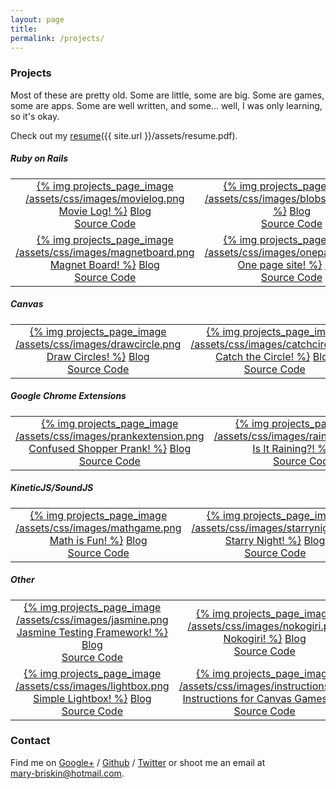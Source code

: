 ```yaml
---
layout: page
title:
permalink: /projects/
---
```


### Projects

  Most of these are pretty old. Some are little, some are big. Some are games, some are apps. Some are well written, and some... well, I was only learning, so it's okay.

Check out my [resume]({{ site.url }}/assets/resume.pdf).

##### Ruby on Rails

<table border="0" style="width:100%">
  <tr>
  </tr>
  <tr>
    <td align="center" style="none">
      <a href="http://loggit.marytal.com/welcome" target="_blank">{% img projects_page_image /assets/css/images/movielog.png Movie Log! %}</a>
      <a href="/2014/11/movie-log.html">Blog</a> <br>
      <a href="https://github.com/marytal/movie_log">Source Code</a>
    </td>
    <td align="center">
      <a href="http://blobs.marytal.com/blobs/new" target="_blank">{% img projects_page_image /assets/css/images/blobs.png Blobs! %}</a>
      <a href="/2014/11/blobs-and-buttons.html">Blog</a> <br>
      <a href="https://github.com/marytal/blobs">Source Code</a>
    </td>
    <td align="center">
      <a href="http://useless-buttons.marytal.com/" target="_blank">{% img projects_page_image /assets/css/images/uselessbuttons.png Useless Buttons! %}</a>
      <a href="/2014/11/blobs-and-buttons.html">Blog</a> <br>
      <a href="https://github.com/marytal/useless_buttons">Source Code</a>
    </td>
  </tr>
  <tr></tr>
  <tr>
    <td align="center">
      <a href="http://magnetboard.marytal.com/" target="_blank">{% img projects_page_image /assets/css/images/magnetboard.png Magnet Board! %}</a>
      <a href="/2014/12/magnet-board.html">Blog</a> <br>
      <a href="https://github.com/marytal/magnet_board">Source Code</a>
    </td>
    <td align="center">
      <a href="http://oskar.marytal.com/" target="_blank">{% img projects_page_image /assets/css/images/onepagesite.png One page site! %}</a>
      <a href="/2014/11/gallery.html">Blog</a> <br>
      <a href="https://github.com/marytal/one-page-site">Source Code</a>
    </td>
  </tr>
  <tr>
  </tr>
</table>


##### Canvas

<table border="0" style="width:100%">
  <tr>
  </tr>
  <tr>
    <td align="center" style="none">
      <a href="/draw_circles/circle.html" target="_blank">{% img projects_page_image /assets/css/images/drawcircle.png Draw Circles! %}</a>
      <a href="/2014/11/fun-with-canvas.html">Blog</a> <br>
      <a href="https://github.com/marytal/marytal.github.io/tree/master/draw_circles">Source Code</a>
    </td>
    <td align="center">
      <a href="/catch_circle/repell.html" target="_blank">{% img projects_page_image /assets/css/images/catchcircle.png Catch the Circle! %}</a>
      <a href="/2014/11/fun-with-canvas.html">Blog</a> <br>
      <a href="https://github.com/marytal/marytal.github.io/tree/master/catch_circle">Source Code</a>
    </td>
    <td align="center">
      <a href="/circle_soccer/many_circles.html" target="_blank">{% img projects_page_image /assets/css/images/sweep.png Sweep! %}</a>
      <a href="/2014/11/sweep.html">Blog</a> <br>
      <a href="https://github.com/marytal/marytal.github.io/tree/master/circle_soccer">Source Code</a>
    </td>
  </tr>
  <tr>
  </tr>
</table>

##### Google Chrome Extensions

<table border="0" style="width:100%">
  <tr>
  </tr>
  <tr>
    <td align="center" style="none">
      <a href="https://chrome.google.com/webstore/detail/confused-shopper-prank/mhamipanbofhcddlbjfkgkgigkekhjon" target="_blank">{% img projects_page_image /assets/css/images/prankextension.png Confused Shopper Prank! %}</a>
      <a href="/2014/12/chrome-extension-prank.html">Blog</a> <br>
      <a href="https://github.com/marytal/marytal.github.io/tree/master/prank%20extension">Source Code</a>
    </td>
    <td align="center">
      <a href="https://chrome.google.com/webstore/detail/is-it-raining/nfbemkbodblloganccnncedoenadnjgo" target="_blank">{% img projects_page_image /assets/css/images/rainextension.png Is It Raining?! %}</a>
      <a href="/2014/12/is-it-raining-chrome-extension.html">Blog</a> <br>
      <a href="https://github.com/marytal/marytal.github.io/tree/master/rain%20extension">Source Code</a>
    </td>
    <td align="center">
      {% img projects_page_image /assets/css/images/placeholder.png Is It Raining?! %}
    </td>
  </tr>
  <tr>
  </tr>
</table>

##### KineticJS/SoundJS

<table border="0" style="width:100%">
  <tr>
  </tr>
  <tr>
    <td align="center" style="none">
      <a href="/kineticjs/kineticjs.html" target="_blank">{% img projects_page_image /assets/css/images/mathgame.png Math is Fun! %}</a>
      <a href="/2014/11/kinetic-js.html">Blog</a> <br>
      <a href="https://github.com/marytal/marytal.github.io/tree/master/kineticjs">Source Code</a>
    </td>
    <td align="center">
      <a href="/starrynight/starrynight.html" target="_blank">{% img projects_page_image /assets/css/images/starrynight.png Starry Night! %}</a>
      <a href="/2014/11/starry-night.html">Blog</a> <br>
      <a href="https://github.com/marytal/marytal.github.io/tree/master/starrynight">Source Code</a>
    </td>
    <td align="center">
      <a href="/rings/ring.html" target="_blank">{% img projects_page_image /assets/css/images/ringgame.png Escape the Rings! %}</a>
      <a href="/2014/12/ring-game.html">Blog</a> <br>
      <a href="https://github.com/marytal/marytal.github.io/tree/master/rings">Source Code</a>
    </td>
  </tr>
  <tr>
  </tr>
</table>

##### Other

<table border="0" style="width:100%">
  <tr>
  </tr>
  <tr>
    <td align="center" style="none">
      <a href="http://github.marytal.com/jasmine-standalone-2.1.0/SpecRunner.html" target="_blank">{% img projects_page_image /assets/css/images/jasmine.png Jasmine Testing Framework! %}</a>
      <a href="/2014/12/jasmine-testing-framework.html">Blog</a> <br>
      <a href="https://github.com/marytal/marytal.github.io/tree/master/jasmine-standalone-2.1.0">Source Code</a>
    </td>
    <td align="center">
      <a href="https://github.com/marytal/marytal.github.io/blob/master/nokogiri.rb" target="_blank">{% img projects_page_image /assets/css/images/nokogiri.png Nokogiri! %}</a>
      <a href="/2014/11/nokogiri.html">Blog</a> <br>
      <a href="https://github.com/marytal/marytal.github.io/blob/master/nokogiri.rb">Source Code</a>
    </td>
    <td align="center">
      <a href="/2014/12/keeping-heroku-apps-awake.html" target="_blank">{% img projects_page_image /assets/css/images/heroku.png Heroku Scheduler! %}</a>
      <a href="/2014/12/keeping-heroku-apps-awake.html">Blog</a> <br>
    </td>
  </tr>
  <tr></tr>
  <tr>
    <td align="center" style="none">
      <a href="/simple_lightbox/lightbox.html" target="_blank">{% img projects_page_image /assets/css/images/lightbox.png Simple Lightbox! %}</a>
      <a href="/2014/11/simple-lightbox.html">Blog</a> <br>
      <a href="https://github.com/marytal/marytal.github.io/tree/master/simple_lightbox">Source Code</a>
    </td>
    <td align="center" style="none">
      <a href="/instructions/instructions.html" target="_blank">{% img projects_page_image /assets/css/images/instructions.png Instructions for Canvas Games! %}</a>
      <a href="https://github.com/marytal/marytal.github.io/tree/master/instructions">Source Code</a>
    </td>
  </tr>
  <tr></tr>
</table>



### Contact

Find me on [Google+][google] / [Github][github] / [Twitter][Twitter] or shoot me an email at <br>
mary-briskin@hotmail.com.



[github]: https://github.com/Marytal
[google]: https://plus.google.com/+MaryBriskin
[twitter]: https://twitter.com/marrytall
[resume]: /resume
